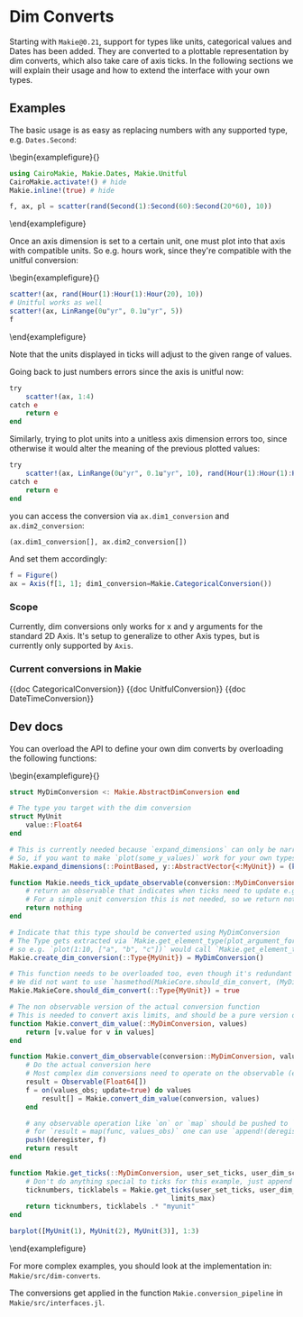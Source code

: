 # Dim Converts

Starting with `Makie@0.21`, support for types like units, categorical values and Dates has been added.
They are converted to a plottable representation by dim converts, which also take care of axis ticks.
In the following sections we will explain their usage and how to extend the interface with your own types.

## Examples

The basic usage is as easy as replacing numbers with any supported type, e.g. `Dates.Second`:

\begin{examplefigure}{}

```julia
using CairoMakie, Makie.Dates, Makie.Unitful
CairoMakie.activate!() # hide
Makie.inline!(true) # hide

f, ax, pl = scatter(rand(Second(1):Second(60):Second(20*60), 10))
```

\end{examplefigure}

Once an axis dimension is set to a certain unit, one must plot into that axis with compatible units.
So e.g. hours work, since they're compatible with the unitful conversion:

\begin{examplefigure}{}

```julia
scatter!(ax, rand(Hour(1):Hour(1):Hour(20), 10))
# Unitful works as well
scatter!(ax, LinRange(0u"yr", 0.1u"yr", 5))
f
```

\end{examplefigure}

Note that the units displayed in ticks will adjust to the given range of values.

Going back to just numbers errors since the axis is unitful now:

```julia
try
    scatter!(ax, 1:4)
catch e
    return e
end
```

Similarly, trying to plot units into a unitless axis dimension errors too, since otherwise it would alter the meaning of the previous plotted values:

```julia
try
    scatter!(ax, LinRange(0u"yr", 0.1u"yr", 10), rand(Hour(1):Hour(1):Hour(20), 10))
catch e
    return e
end
```

you can access the conversion via `ax.dim1_conversion` and `ax.dim2_conversion`:

```julia
(ax.dim1_conversion[], ax.dim2_conversion[])
```

And set them accordingly:

```julia
f = Figure()
ax = Axis(f[1, 1]; dim1_conversion=Makie.CategoricalConversion())
```

### Scope

Currently, dim conversions only works for x and y arguments for the standard 2D Axis. It's setup to generalize to other Axis types, but is currently only supported by `Axis`.

### Current conversions in Makie

{{doc CategoricalConversion}}
{{doc UnitfulConversion}}
{{doc DateTimeConversion}}

## Dev docs

You can overload the API to define your own dim converts by overloading the following functions:

\begin{examplefigure}{}

```julia
struct MyDimConversion <: Makie.AbstractDimConversion end

# The type you target with the dim conversion
struct MyUnit
    value::Float64
end

# This is currently needed because `expand_dimensions` can only be narrowly defined for `Vector{<:Real}` in Makie.
# So, if you want to make `plot(some_y_values)` work for your own types, you need to define this method:
Makie.expand_dimensions(::PointBased, y::AbstractVector{<:MyUnit}) = (keys(y.values), y)

function Makie.needs_tick_update_observable(conversion::MyDimConversion)
    # return an observable that indicates when ticks need to update e.g. in case the unit changes or new categories get added.
    # For a simple unit conversion this is not needed, so we return nothing.
    return nothing
end

# Indicate that this type should be converted using MyDimConversion
# The Type gets extracted via `Makie.get_element_type(plot_argument_for_dim_n)`
# so e.g. `plot(1:10, ["a", "b", "c"])` would call `Makie.get_element_type(["a", "b", "c"])` and return `String` for axis dim 2.
Makie.create_dim_conversion(::Type{MyUnit}) = MyDimConversion()

# This function needs to be overloaded too, even though it's redundant to the above in a sense.
# We did not want to use `hasmethod(MakieCore.should_dim_convert, (MyDimTypes,))` because it can be slow and error prown.
Makie.MakieCore.should_dim_convert(::Type{MyUnit}) = true

# The non observable version of the actual conversion function
# This is needed to convert axis limits, and should be a pure version of the below `convert_dim_observable`
function Makie.convert_dim_value(::MyDimConversion, values)
    return [v.value for v in values]
end

function Makie.convert_dim_observable(conversion::MyDimConversion, values_obs::Observable, deregister)
    # Do the actual conversion here
    # Most complex dim conversions need to operate on the observable (e.g. to create a Dict of all used categories), so `convert_dim_value` alone is not enough.
    result = Observable(Float64[])
    f = on(values_obs; update=true) do values
        result[] = Makie.convert_dim_value(conversion, values)
    end

    # any observable operation like `on` or `map` should be pushed to `deregister`, to clean up state properly if e.g. the plot gets destroyed.
    # for `result = map(func, values_obs)` one can use `append!(deregister, result.inputs)`
    push!(deregister, f)
    return result
end

function Makie.get_ticks(::MyDimConversion, user_set_ticks, user_dim_scale, user_formatter, limits_min, limits_max)
    # Don't do anything special to ticks for this example, just append `myunit` to the labels and leave the rest to Makie's usual tick finding methods.
    ticknumbers, ticklabels = Makie.get_ticks(user_set_ticks, user_dim_scale, user_formatter, limits_min,
                                        limits_max)
    return ticknumbers, ticklabels .* "myunit"
end

barplot([MyUnit(1), MyUnit(2), MyUnit(3)], 1:3)
```

\end{examplefigure}

For more complex examples, you should look at the implementation in:
`Makie/src/dim-converts`.

The conversions get applied in the function `Makie.conversion_pipeline` in `Makie/src/interfaces.jl`.

